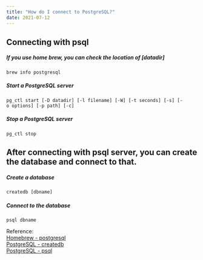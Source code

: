 ```yaml
---
title: "How do I connect to PostgreSQL?"
date: 2021-07-12
---
```


## Connecting with psql

##### If you use home brew, you can check the location of [datadir] 
`brew info postgresql`

##### Start a PostgreSQL server
`pg_ctl start [-D datadir] [-l filename] [-W] [-t seconds] [-s] [-o options] [-p path] [-c]`

##### Stop a PostgreSQL server
`pg_ctl stop`

## After connecting with psql server, you can create the database and connect to that.

##### Create a database
`createdb [dbname]`

##### Connect to the database
`psql dbname`

 
 
      
Reference:   
[Homebrew - postgresql](https://formulae.brew.sh/formula/postgresql)   
[PostgreSQL - createdb](https://www.postgresql.org/docs/current/app-createdb.html)   
[PostgreSQL - psql](https://www.postgresql.org/docs/current/app-psql.html)
